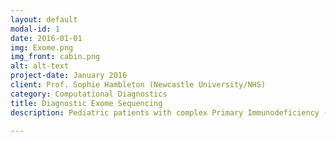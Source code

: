 ```yaml
---
layout: default
modal-id: 1
date: 2016-01-01
img: Exome.png
img_front: cabin.png
alt: alt-text
project-date: January 2016
client: Prof. Sophie Hambleton (Newcastle University/NHS)
category: Computational Diagnostics
title: Diagnostic Exome Sequencing
description: Pediatric patients with complex Primary Immunodeficiency (PID) are seen at the Great North Children's hospital in Newcastle, where typically they're screened for a number of known genetic variants that marker various sub-classifications of PID conditions. Often there are cases where genetic screens show no definitive diagnosis, in which the patient, and in some cases family members are exome sequenced in house. I've designed and implemented the analysis pipeline consisting of 34 families, and 95 singleton, managing over 200 samples. The analysis pipeline can deal with samples from different sequencers, from different chemistries, and from different pedigrees elegantly. This system also implements sanity checks for inferred gender, and relatedness checks within pedigrees. The system is built on the foundations of GATK 3.4, and is optimised to run on Sun of GridEngine (SoGE). The analysis allows for incremental batches of samples to be added, with an average of 9 samples per month (45GB compressed raw data) coming in.

---
```

